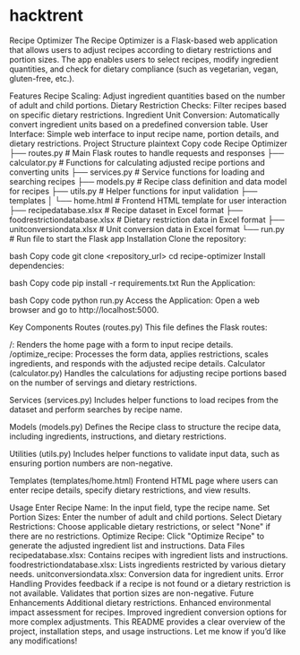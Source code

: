 # hacktrent
Recipe Optimizer
The Recipe Optimizer is a Flask-based web application that allows users to adjust recipes according to dietary restrictions and portion sizes. The app enables users to select recipes, modify ingredient quantities, and check for dietary compliance (such as vegetarian, vegan, gluten-free, etc.).

Features
Recipe Scaling: Adjust ingredient quantities based on the number of adult and child portions.
Dietary Restriction Checks: Filter recipes based on specific dietary restrictions.
Ingredient Unit Conversion: Automatically convert ingredient units based on a predefined conversion table.
User Interface: Simple web interface to input recipe name, portion details, and dietary restrictions.
Project Structure
plaintext
Copy code
Recipe Optimizer
├── routes.py           # Main Flask routes to handle requests and responses
├── calculator.py       # Functions for calculating adjusted recipe portions and converting units
├── services.py         # Service functions for loading and searching recipes
├── models.py           # Recipe class definition and data model for recipes
├── utils.py            # Helper functions for input validation
├── templates
│   └── home.html       # Frontend HTML template for user interaction
├── recipedatabase.xlsx # Recipe dataset in Excel format
├── foodrestrictiondatabase.xlsx # Dietary restriction data in Excel format
├── unitconversiondata.xlsx      # Unit conversion data in Excel format
└── run.py              # Run file to start the Flask app
Installation
Clone the repository:

bash
Copy code
git clone <repository_url>
cd recipe-optimizer
Install dependencies:

bash
Copy code
pip install -r requirements.txt
Run the Application:

bash
Copy code
python run.py
Access the Application: Open a web browser and go to http://localhost:5000.

Key Components
Routes (routes.py)
This file defines the Flask routes:

/: Renders the home page with a form to input recipe details.
/optimize_recipe: Processes the form data, applies restrictions, scales ingredients, and responds with the adjusted recipe details.
Calculator (calculator.py)
Handles the calculations for adjusting recipe portions based on the number of servings and dietary restrictions.

Services (services.py)
Includes helper functions to load recipes from the dataset and perform searches by recipe name.

Models (models.py)
Defines the Recipe class to structure the recipe data, including ingredients, instructions, and dietary restrictions.

Utilities (utils.py)
Includes helper functions to validate input data, such as ensuring portion numbers are non-negative.

Templates (templates/home.html)
Frontend HTML page where users can enter recipe details, specify dietary restrictions, and view results.

Usage
Enter Recipe Name: In the input field, type the recipe name.
Set Portion Sizes: Enter the number of adult and child portions.
Select Dietary Restrictions: Choose applicable dietary restrictions, or select "None" if there are no restrictions.
Optimize Recipe: Click "Optimize Recipe" to generate the adjusted ingredient list and instructions.
Data Files
recipedatabase.xlsx: Contains recipes with ingredient lists and instructions.
foodrestrictiondatabase.xlsx: Lists ingredients restricted by various dietary needs.
unitconversiondata.xlsx: Conversion data for ingredient units.
Error Handling
Provides feedback if a recipe is not found or a dietary restriction is not available.
Validates that portion sizes are non-negative.
Future Enhancements
Additional dietary restrictions.
Enhanced environmental impact assessment for recipes.
Improved ingredient conversion options for more complex adjustments.
This README provides a clear overview of the project, installation steps, and usage instructions. Let me know if you’d like any modifications!

